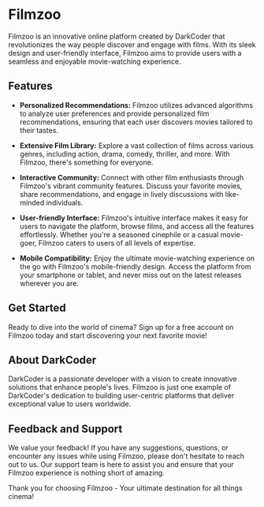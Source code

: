 # Filmzoo

Filmzoo is an innovative online platform created by DarkCoder that revolutionizes the way people discover and engage with films. With its sleek design and user-friendly interface, Filmzoo aims to provide users with a seamless and enjoyable movie-watching experience.

## Features

- **Personalized Recommendations:** Filmzoo utilizes advanced algorithms to analyze user preferences and provide personalized film recommendations, ensuring that each user discovers movies tailored to their tastes.

- **Extensive Film Library:** Explore a vast collection of films across various genres, including action, drama, comedy, thriller, and more. With Filmzoo, there's something for everyone.

- **Interactive Community:** Connect with other film enthusiasts through Filmzoo's vibrant community features. Discuss your favorite movies, share recommendations, and engage in lively discussions with like-minded individuals.

- **User-friendly Interface:** Filmzoo's intuitive interface makes it easy for users to navigate the platform, browse films, and access all the features effortlessly. Whether you're a seasoned cinephile or a casual movie-goer, Filmzoo caters to users of all levels of expertise.

- **Mobile Compatibility:** Enjoy the ultimate movie-watching experience on the go with Filmzoo's mobile-friendly design. Access the platform from your smartphone or tablet, and never miss out on the latest releases wherever you are.

## Get Started

Ready to dive into the world of cinema? Sign up for a free account on Filmzoo today and start discovering your next favorite movie!

## About DarkCoder

DarkCoder is a passionate developer with a vision to create innovative solutions that enhance people's lives. Filmzoo is just one example of DarkCoder's dedication to building user-centric platforms that deliver exceptional value to users worldwide.

## Feedback and Support

We value your feedback! If you have any suggestions, questions, or encounter any issues while using Filmzoo, please don't hesitate to reach out to us. Our support team is here to assist you and ensure that your Filmzoo experience is nothing short of amazing.

Thank you for choosing Filmzoo - Your ultimate destination for all things cinema!
